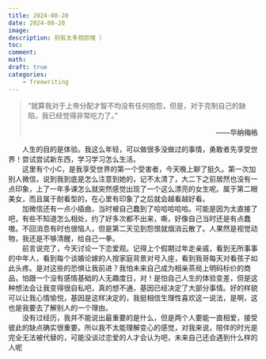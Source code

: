 ```yaml
---
title: 2024-08-20
date: 2024-08-20
image: 
description: 别有太多抱怨哦 ）
toc: 
comment: 
math:
draft: true
categories:
    - freewriting
---
```


>“就算我对于上帝分配才智不均没有任何抱怨，但是，对于克制自己的缺陷，我已经觉得非常吃力了。” <p align="right">**——华纳梅格**</p>

&emsp;&emsp;人生的目的是体验。我这么年轻，可以做很多没做过的事情，勇敢者先享受世界！尝试尝试新东西，学习学习怎么生活。\
&emsp;&emsp;这里有个小C，是我享受世界的第一个受害者，今天晚上聊了挺久。第一次加别人微信，说到我到底是怎么注意到她的，记不太清了，大二下之前居然也没有一点印象，上了一年多课怎么就突然感觉出现了一个这么漂亮的女生呢。属于第二眼美女，而且属于耐看型的，在心里有印象了之后就会越看越好看。\
&emsp;&emsp;加微信还有一点小插曲，当时被自己蠢到了哈哈哈哈哈。可能是因为太直接了吧，有些不知道怎么相处，约了好多次都不出来，嘶，好像自己当时还是有点蠢嗷。不回消息有时也很恼人，但是第二天见到怨恨就烟消云散了。人果然是视觉动物，我还是不够清醒，给自己一拳。\
&emsp;&emsp;前言说完了，今天讨论一下恋爱观。记得上个假期过年走亲戚，看到无所事事的中年人，看到每个谈婚论嫁的人按家庭背景对号入座，看到我哥每天对看孩子如此头疼。是对这些的恐惧让我前进？我怕未来自己成为相亲茶局上明码标价的商品，怕跟一个没有感情基础的人无趣度日，对！是怕自己人生的体验变差，但是这种想法会让我变得很自私吧，真的想不通，基因已经决定了大部分事情。好的样貌可以让我心情愉悦，基因是这样决定的，我挺相信生理性喜欢这一说法，是啊，这也是我要去了解别人的一个理由。\
&emsp;&emsp;没有过经历，我并不能说出最重要的是什么，但是两个人要能一直相爱，接受彼此的缺点确实很重要。所以我不太能理解变心的感觉，对我来说，陪伴的时光是完全无法被代替的，可能没谈过恋爱的人才会认为吧，未来自己还会遇到什么样的人呢